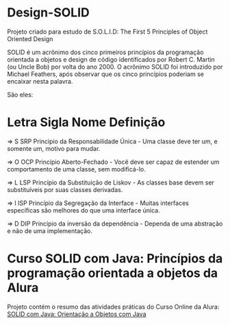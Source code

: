 # Design-SOLID
Projeto criado para estudo de S.O.L.I.D: The First 5 Principles of Object Oriented Design

SOLID é um acrônimo dos cinco primeiros princípios da programação orientada a objetos e design de código identificados por Robert C. Martin (ou Uncle Bob) por volta do ano 2000. O acrônimo SOLID foi introduzido por Michael Feathers, após observar que os cinco princípios poderiam se encaixar nesta palavra.

São eles:

# Letra	Sigla	Nome	Definição

=> S	 SRP	Principio da Responsabilidade Única -	Uma classe deve ter um, e somente um, motivo para mudar.

=> O	 OCP	Princípio Aberto-Fechado -	Você deve ser capaz de estender um comportamento de uma classe, sem modificá-lo.

=> L	 LSP	Princípio da Substituição de Liskov -	As classes base devem ser substituíveis por suas classes derivadas.

=> I	 ISP	Princípio da Segregação da Interface -	Muitas interfaces específicas são melhores do que uma interface única.

=> D	 DIP	Princípio da inversão da dependência -	Dependa de uma abstração e não de uma implementação.

# Curso SOLID com Java: Princípios da programação orientada a objetos da Alura

Projeto contém o resumo das atividades práticas do Curso Online da Alura: [SOLID com Java: Orientação a Objetos com Java](https://cursos.alura.com.br/course/orientacao-a-objetos-avancada-e-principios-solid)

